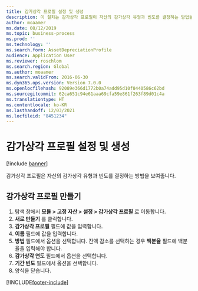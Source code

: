 ```yaml
---
title: 감가상각 프로필 설정 및 생성
description: 이 절차는 감가상각 프로필이 자산의 감가상각 유형과 빈도를 결정하는 방법을 보여줍니다.
author: moaamer
ms.date: 08/12/2019
ms.topic: business-process
ms.prod: ''
ms.technology: ''
ms.search.form: AssetDepreciationProfile
audience: Application User
ms.reviewer: roschlom
ms.search.region: Global
ms.author: moaamer
ms.search.validFrom: 2016-06-30
ms.dyn365.ops.version: Version 7.0.0
ms.openlocfilehash: 92089e366d1772b0a74add95d10f8440586c62bd
ms.sourcegitcommit: 62ca651c94e61aaa69cfa59e861f263f89d01c4a
ms.translationtype: HT
ms.contentlocale: ko-KR
ms.lasthandoff: 12/03/2021
ms.locfileid: "8451234"
---
```

# <a name="set-up-and-create-depreciation-profiles"></a>감가상각 프로필 설정 및 생성

[!include [banner](../../includes/banner.md)]

감가상각 프로필은 자산의 감가상각 유형과 빈도를 결정하는 방법을 보여줍니다.


## <a name="create-a-depreciation-profile"></a>감가상각 프로필 만들기
1. 탐색 창에서 **모듈 > 고정 자산 > 설정 > 감가상각 프로필** 로 이동합니다.
2. **새로 만들기** 를 클릭합니다.
3. **감가상각 프로필** 필드에 값을 입력합니다.
4. **이름** 필드에 값을 입력합니다.
5. **방법** 필드에서 옵션을 선택합니다. 잔액 감소를 선택하는 경우 **백분율** 필드에 백분율을 입력해야 합니다.  
6. **감가상각 연도** 필드에서 옵션을 선택합니다.
7. **기간 빈도** 필드에서 옵션을 선택합니다.
8. 양식을 닫습니다.



[!INCLUDE[footer-include](../../../includes/footer-banner.md)]
